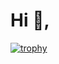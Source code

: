 <h1 align="">Hi 👋, </h1>

[![trophy](https://github-profile-trophy.vercel.app/?username=meetrks)](https://github.com/ryo-ma/github-profile-trophy)

<!--
**meetrks/meetrks** is a ✨ _special_ ✨ repository because its `README.md` (this file) appears on your GitHub profile.

Here are some ideas to get you started:

- 🔭 I’m currently working on ...
- 🌱 I’m currently learning ...
- 👯 I’m looking to collaborate on ...
- 🤔 I’m looking for help with ...
- 💬 Ask me about ...
- 📫 How to reach me: ...
- 😄 Pronouns: ...
- ⚡ Fun fact: ...
-->
